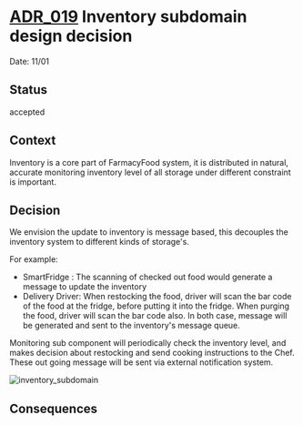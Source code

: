 # [ADR_019](../../../README.md) Inventory subdomain design decision

Date: 11/01

## Status

accepted

## Context

Inventory is a core part of FarmacyFood system, it is distributed in natural, accurate monitoring inventory level of all storage under different constraint is important.

## Decision

We envision the update to inventory is message based, this decouples the inventory system to different kinds of storage's.

For example:
+ SmartFridge : The scanning of checked out food would generate a message to update the inventory
+ Delivery Driver: When restocking the food, driver will scan the bar code of the food at the fridge, before putting it into the fridge. When purging the food, driver will scan the bar code also. In both case, message will be generated and sent to the inventory's message queue.


Monitoring sub component will periodically check the inventory level, and makes decision about restocking and send cooking instructions to the Chef. These out going message will be sent via external notification system.

![inventory_subdomain](./images/inventory_domain.svg)


## Consequences
